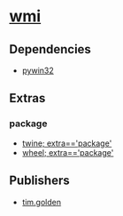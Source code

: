 # [wmi](https://pypi.org/project/wmi)

## Dependencies
- [pywin32](packages/p/pywin32.md)


## Extras

### package
- [twine; extra=='package'](packages/t/twine.md)
- [wheel; extra=='package'](packages/w/wheel.md)


## Publishers
- [tim.golden](https://pypi.org/user/tim.golden)

